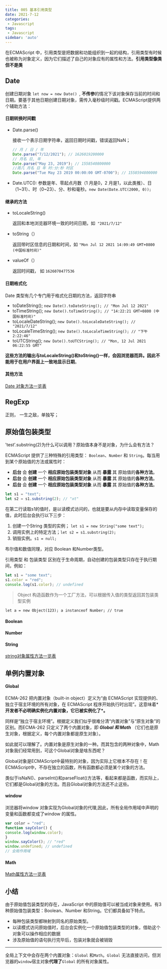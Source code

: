 ```yaml
---
title: 005 基本引用类型
date: 2021-7-12
categories: 
 - Javascript
tags:
 - Javascript
sidebar: 'auto'
---
```


在ECMAScript 中，引用类型是把数据和功能组织到一起的结构，引用类型有时候也被称为对象定义，因为它们描述了自己的对象应有的属性和方法。**引用类型像类但不是类**

## Date

创建日期对象 `let now = new Date() `, **不传参**的情况下该对象保存当前的时间和日期。要基于其他日期创建日期对象，需传入毫秒级时间戳。ECMAScript提供两个辅助方法：

#### 日期转换时间戳

- Date.parse()

  接收一个表示日期字符串，返回日期时间戳，错误返回NaN；

  ```js
  // 月 / 日 / 年
  Date.parse("7/12/2021"); // 1626019200000
  // 月名 日, 年
  Date.parse("May 23, 2019"); // 1558540800000
  //周几 月名 日 年 时:分:秒 时区
  Date.parse("Tue May 23 2019 00:00:00 GMT-0700"); // 1558594800000
  ```

- Date.UTC(): 参数是年、零起点月数（1 月是0，2 月是1，以此类推）、日（1~31）、时（0~23）、分、秒和毫秒。`new Date(Date.UTC(2000, 0));`

#### 继承的方法

- toLocaleString()

  返回和本地浏览器环境一致的时间日期，如` "2021/7/12"`

- toString（）

  返回带时区信息的日期和时间，如 `"Mon Jul 12 2021 14:09:49 GMT+0800 (中国标准时间)"`

- valueOf（）

  返回时间戳， 如 `1626070477536`

#### 日期格式化

Date 类型有几个专门用于格式化日期的方法，返回字符串

- toDateString();  `new Date().toDateString(); // "Mon Jul 12 2021"`
- toTimeString(); `new Date().toTimeString(); // "14:22:21 GMT+0800 (中国标准时间)"`
- toLocaleDateString();  `new Date().toLocaleDateString(); //  "2021/7/12"`
- toLocaleTimeString();  `new Date().toLocaleTimeString(); // "下午2:22:46"`
- toUTCString();  `new Date().toUTCString(); // "Mon, 12 Jul 2021 06:22:55 GMT"`

**这些方法的输出与toLocaleString()和toString()一样，会因浏览器而异。因此不能用于在用户界面上一致地显示日期**。

#### 其他方法

[Date 对象方法一览表](https://www.w3school.com.cn/js/jsref_obj_date.asp)

## RegExp

正则， 一生之敌，单独写；

## 原始值包装类型

'test'.substring(2)为什么可以调用？原始值本身不是对象，为什么会有方法？

ECMAScript 提供了三种特殊的引用类型： `Boolean`、`Number` 和 `String`。每当用到某个原始值的方法或属性时：

- **后台** 会 **创建** 一个 **相应原始包装类型对象** 从而 **暴露** 其 原始值的**各种方法**。
- **后台** 会 **创建** 一个 **相应原始包装类型对象** 从而 **暴露** 其 原始值的**各种方法**。
- **后台** 会 **创建** 一个 **相应原始包装类型对象** 从而 **暴露** 其 原始值的**各种方法**。

```js
let s1 = "text";
let s2 = s1.substring(2); // "xt"
```

在第二行读取s1的值时，是以读模式访问的，也就是要从内存中读取变量保存的值，此时后台会执行以下三步：

1. 创建一个String 类型的实例； `let s1 = new String("some text");`
2. 调用实例上的特定方法；`let s2 = s1.substring(2);`
3. 销毁实例。`s1 = null;`

布尔值和数值同理，对应 Boolean 和Number类型。

引用类型 和 包装类型 区别在于生命周期，自动创建的包装类型只存在于执行期间，例如：

```js
let s1 = "some text";
s1.color = "red";
console.log(s1.color); // undefined
```

> Object 构造函数作为一个工厂方法，可以根据传入值的类型返回其包装类型实例

`let a = new Object(123); a instanceof Number; // true`

#### Boolean 

#### Number

#### String

[string对象属性方法一览表](https://www.w3school.com.cn/jsref/jsref_obj_string.asp)

## 单例内置对象

#### Global 

ECMA-262 把内置对象（built-in object）定义为“由 ECMAScript 实现提供的、独立于宿主环境的所有对象，在 ECMAScript 程序开始执行时出现”。这意味着***开发者不必明确实例化内置对象，它已被实例化了\*。**

同样是“独立于宿主环境”。根据定义我们似乎很难分清“内置对象”与“原生对象”的区别。而ECMA-262 只定义了两个内置对象，即 ***Global 和 Math*** （它们也是原生对象，根据定义，每个内置对象都是原生对象）。

如此就可以理解了。内置对象是原生对象的一种。而其包含的两种对象中，Math对象我们经常用到，可这个Global对象是啥东西呢？

Global对象是ECMAScript中最特别的对象，因为实际上它根本不存在！在ECMAScript中，不存在独立的函数，所有函数都必须是某个对象的方法。

类似于isNaN()、parseInt()和parseFloat()方法等，看起来都是函数，而实际上，它们都是Global对象的方法。而且Global对象的方法还不止这些。

#### window

浏览器将window 对象实现为Global对象的代理,因此，所有全局作用域中声明的变量和函数都变成了window 的属性。

```js
var color = "red";
function sayColor() {
console.log(window.color);
}
window.sayColor(); // "red"
window.undefined; // undefined
// 全局作用域
```

#### Math

[Math属性方法一览表](https://www.w3school.com.cn/jsref/jsref_obj_math.asp)

## 小结

由于原始值包装类型的存在，JavaScript 中的原始值可以被当成对象来使用。有3 种原始值包装类型：Boolean、Number 和String。它们都具备如下特点。

- 每种包装类型都映射到同名的原始类型。
- 以读模式访问原始值时，后台会实例化一个原始值包装类型的对象，借助这个对象可以操作相应的数据
- 涉及原始值的语句执行完毕后，包装对象就会被销毁

---

全局上下文中会存在两个内置对象：`Global` 和`Math`。`Global` 无法直接访问，但浏览器的`window`宿主对象**代理了**`Global` 的所有对象属性。

